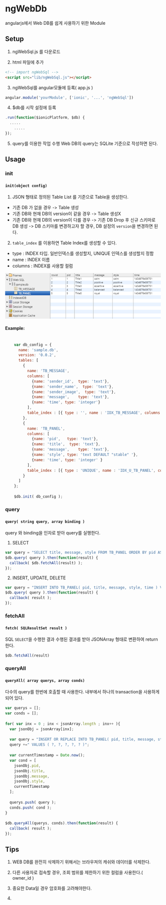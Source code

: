 ngWebDb
====================

angularjs에서 Web DB를 쉽게 사용하기 위한 Module

Setup
---------------------
1. ngWebSql.js 를 다운로드

2. html 파일에 추가


```html
<!-- import ngWebSql -->
<script src="lib/ngWebSql.js"></script>
```

3. ngWebSql를 angular모듈에 등록( app.js )

```javascript 
angular.module('yourModule', ['ionic', '...', 'ngWebSql'])
```

4. $db를 시작 설정에 등록 
```javascript 
.run(function($ionicPlatform, $db) {
  .....
	.....
});
```

5. query를 이용한 작업 수행
Web DB의 query는 SQLite 기준으로 작성하면 된다.

Usage
---------------------

### init
#### `init(object config)`

1. JSON 형태로 정의된 Table List 를 기준으로 Table을 생성한다.
 - 기존 DB 가 없을 경우 -> Table 생성
 - 기존 DB와 현재 DB의 version이 같을 경우 -> Table 생성X
 - 기존 DB와 현재 DB의 version이 다를 경우 -> 기존 DB Drop 후 신규 스키마로 DB 생성
   -> DB 스키마를 변경하고자 할 경우, DB 설정의 `version`을 변경하면 된다.

2. `table_index` 를 이용하연 Table Index를 생성할 수 있다.
 - type : INDEX 타입. 일반인덱스를 생성할지, UNIQUE 인덱스를 생성할지 정함
 - name : INDEX 이름
 - columns : INDEX를 사용할 컬럼


![alt tag](https://raw.githubusercontent.com/0nlyoung7/ngWebSql/master/www/img/db.png)

#### Example:
```javascript

    var db_config = {
      name: 'sample.db',
      version: '0.0.2',
      tables: [
        {
          name: 'TB_MESSAGE',
          columns: [
            {name: 'sender_id',  type: 'text'},
            {name: 'sender_name',  type: 'text'},
            {name: 'sender_image',  type: 'text'},
            {name: 'message',    type: 'text'},
            {name: 'time', type: 'integer'}
          ],
          table_index : [{ type : '', name : 'IDX_TB_MESSAGE', columns : [ 'owner_id' ] }]
        },
        {
          name: 'TB_PANEL',
          columns: [
            {name: 'pid',   type: 'text'},
            {name: 'title',  type: 'text'},
            {name: 'message',    type: 'text'},
            {name: 'style', type: 'text DEFAULT "stable" '},
            {name: 'time', type: 'integer' }
          ],
          table_index : [{ type : 'UNIQUE', name : 'IDX_U_TB_PANEL', columns : [ 'id', 'owner_id' ] }, { type : '', name : 'IDX_TB_PANEL', columns : [ 'owner_id' ] }]
        }
      ]
    };

    $db.init( db_config );
```

### query
#### `query( string query, array binding )`

query 와 binding을 인자로 받아 query를 실행한다.

1. SELECT

```javascript
var query = "SELECT title, message, style FROM TB_PANEL ORDER BY pid ASC; ";
$db.query( query ).then(function(result) {
  callback( $db.fetchAll(result) );
});

```

2. INSERT, UPDATE, DELETE
```javascript
var query = "INSERT INTO TB_PANEL( pid, title, message, style, time ) VALUES ( ?, ?, ?, ?, ? );" ;
$db.query( query ).then(function(result) {
  callback( result );
});

```

### fetchAll
#### `fetch( SQLResultSet result )`

SQL `SELECT`을 수행한 결과 수행된 결과를 받아 JSONArray 형태로 변환하여 return 한다.

```javascript
$db.fetchAll(result)
```

### queryAll
#### `queryAll( array querys, array conds)`

다수의 query를 한번에 호출할 때 사용한다. 내부에서 하나의 transaction을 사용하게 되어 있다.

```javascript
var querys = [];
var conds = [];

for( var inx = 0 ; inx < jsonArray.length ; inx++ ){
  var jsonObj = jsonArray[inx];

  var query = "INSERT OR REPLACE INTO TB_PANEL( pid, title, message, style, time ) ";
  query +=" VALUES ( ?, ?, ?, ?, ? )";

  var currentTimestamp = Date.now();
  var cond = [
    jsonObj.pid,
    jsonObj.title,
    jsonObj.message,
    jsonObj.style,
    currentTimestamp
  ];

  querys.push( query );
  conds.push( cond );
}

$db.queryAll(querys, conds).then(function(result) {
  callback( result );
});
```

Tips
---------------------

1. WEB DB를 완전히 삭제하기 위해서는 브라우져의 캐쉬와 데이터를 삭제한다.

2. 다른 사용자로 접속할 경우, 조회 범위를 제한하기 위한 컬럼을 사용한다.( owner_id )

3. 중요한 Data일 경우 암호화를 고려해야한다.

4.
